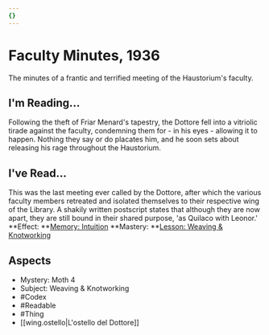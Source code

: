 ```yaml
---
{}
---
```

# Faculty Minutes, 1936
The minutes of a frantic and terrified meeting of the Haustorium's faculty. 
## I'm Reading...
Following the theft of Friar Menard's tapestry, the Dottore fell into a vitriolic tirade against the faculty, condemning them for - in his eyes - allowing it to happen. Nothing they say or do placates him, and he soon sets about releasing his rage throughout the Haustorium.
## I've Read...
This was the last meeting ever called by the Dottore, after which the various faculty members retreated and isolated themselves to their respective wing of the Library. A shakily written postscript states that although they are now apart, they are still bound in their shared purpose, 'as Quilaco with Leonor.'
**Effect: **[Memory: Intuition](https://uadaf.theevilroot.xyz/rowenarium/element/mem.intuition)
**Mastery: **[Lesson: Weaving & Knotworking](https://uadaf.theevilroot.xyz/rowenarium/element/x.weaving.knotworking)
## Aspects
- Mystery: Moth 4
- Subject: Weaving & Knotworking
- #Codex
- #Readable
- #Thing
- [[wing.ostello|L'ostello del Dottore]]